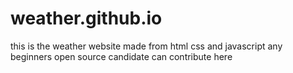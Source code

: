 # weather.github.io
this is the weather website made from html css and javascript any beginners open source candidate can contribute here 